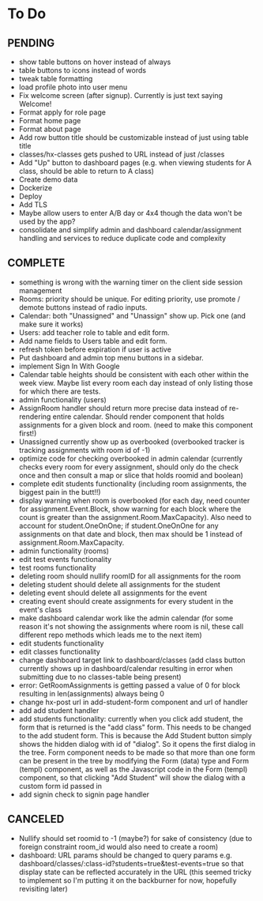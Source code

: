 # To Do

## PENDING

- show table buttons on hover instead of always
- table buttons to icons instead of words
- tweak table formatting
- load profile photo into user menu
- Fix welcome screen (after signup). Currently is just text saying Welcome!
- Format apply for role page
- Format home page
- Format about page
- Add row button title should be customizable instead of just using table title
- classes/hx-classes gets pushed to URL instead of just /classes
- Add "Up" button to dashboard pages (e.g. when viewing students for A class, should be able to return to A class)
- Create demo data
- Dockerize
- Deploy
- Add TLS
- Maybe allow users to enter A/B day or 4x4 though the data won't be used by the app?
- consolidate and simplify admin and dashboard calendar/assignment handling and services to reduce duplicate code and complexity

## COMPLETE

- something is wrong with the warning timer on the client side session management
- Rooms: priority should be unique. For editing priority, use promote / demote buttons instead of radio inputs.
- Calendar: both "Unassigned" and "Unassign" show up. Pick one (and make sure it works)
- Users: add teacher role to table and edit form.
- Add name fields to Users table and edit form.
- refresh token before expiration if user is active
- Put dashboard and admin top menu buttons in a sidebar.
- implement Sign In With Google
- Calendar table heights should be consistent with each other within the week view. Maybe list every room each day instead of only listing those for which there are tests.
- admin functionality (users)
- AssignRoom handler should return more precise data instead of re-rendering entire calendar. Should render component that holds assignments for a given block and room. (need to make this component first!)
- Unassigned currently show up as overbooked (overbooked tracker is tracking assignments with room id of -1)
- optimize code for checking overbooked in admin calendar (currently checks every room for every assignment, should only do the check once and then consult a map or slice that holds roomid and boolean)
- complete edit students functionality (including room assignments, the biggest pain in the butt!!)
- display warning when room is overbooked (for each day, need counter for assignment.Event.Block, show warning for each block where the count is greater than the assignment.Room.MaxCapacity). Also need to account for student.OneOnOne; if student.OneOnOne for any assignments on that date and block, then max should be 1 instead of assignment.Room.MaxCapacity.
- admin functionality (rooms)
- edit test events functionality
- test rooms functionality
- deleting room should nullify roomID for all assignments for the room
- deleting student should delete all assignments for the student
- deleting event should delete all assignments for the event
- creating event should create assignments for every student in the event's class
- make dashboard calendar work like the admin calendar (for some reason it's not showing the assignments where room is nil, these call different repo methods which leads me to the next item)
- edit students functionality
- edit classes functionality
- change dashboard target link to dashboard/classes (add class button currently shows up in dashboard/calendar resulting in error when submitting due to no classes-table being present)
- error: GetRoomAssignments is getting passed a value of 0 for block resulting in len(assignments) always being 0
- change hx-post url in add-student-form component and url of handler
- add add student handler
- add students functionality: currently when you click add student, the form that is returned is the "add class" form. This needs to be changed to the add student form. This is because the Add Student button simply shows the hidden dialog with id of "dialog". So it opens the first dialog in the tree. Form component needs to be made so that more than one form can be present in the tree by modifying the Form (data) type and Form (templ) component, as well as the Javascript code in the Form (templ) component, so that clicking "Add Student" will show the dialog with a custom form id passed in  
- add signin check to signin page handler

## CANCELED

- Nullify should set roomid to -1 (maybe?) for sake of consistency (due to foreign constraint room_id would also need to create a room)
- dashboard: URL params should be changed to query params e.g. dashboard/classes/:class-id?students=true&test-events=true so that display state can be reflected accurately in the URL (this seemed tricky to implement so I'm putting it on the backburner for now, hopefully revisiting later)
